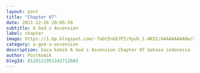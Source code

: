 ```yaml
---
layout: post 
title: "Chapter 07"
date: 2021-12-26 20:05:59
subtitle: A God s Ascension
label: chapter
image: https://1.bp.blogspot.com/-fabt5nGb7PI/Xyuh_1-AK5I/AAAAAAAAA0w/XUuPRIpz05sxIAtlnL1nlluDE2aBgV0_wCLcBGAsYHQ/s72-c/38293.png
category: a-god-s-ascension
description: baca komik A God s Ascension Chapter 07 bahasa indonesia 
author: Postkomik
blogId: 8128121951242712603
---
```

